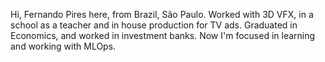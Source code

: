Hi, Fernando Pires here, from Brazil, São Paulo. Worked with 3D VFX, in a school as a teacher and in house production for TV ads. Graduated in Economics, and worked in investment banks. Now I'm focused in learning and working with MLOps.

